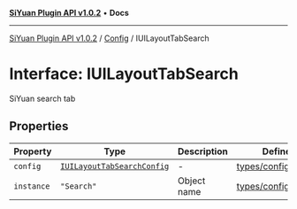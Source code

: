 [**SiYuan Plugin API v1.0.2**](../../../README.md) • **Docs**

---

[SiYuan Plugin API v1.0.2](../../../README.md) / [Config](../README.md) / IUILayoutTabSearch

# Interface: IUILayoutTabSearch

SiYuan search tab

## Properties

| Property   | Type                                                      | Description | Defined in                                                                                       |
| ---------- | --------------------------------------------------------- | ----------- | ------------------------------------------------------------------------------------------------ |
| `config`   | [`IUILayoutTabSearchConfig`](IUILayoutTabSearchConfig.md) | -           | [types/config.d.ts:1899](https://github.com/siyuan-note/petal/tree/main/types/config.d.ts#L1899) |
| `instance` | `"Search"`                                                | Object name | [types/config.d.ts:1903](https://github.com/siyuan-note/petal/tree/main/types/config.d.ts#L1903) |
